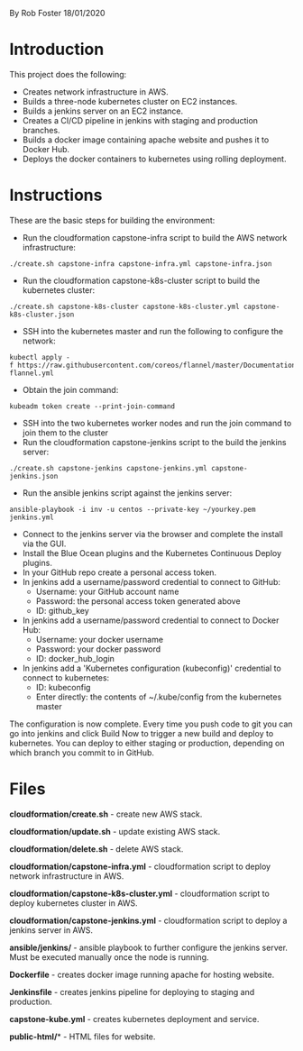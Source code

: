 By Rob Foster 18/01/2020

# Introduction
This project does the following:
- Creates network infrastructure in AWS.
- Builds a three-node kubernetes cluster on EC2 instances.
- Builds a jenkins server on an EC2 instance.
- Creates a CI/CD pipeline in jenkins with staging and production branches.
- Builds a docker image containing apache website and pushes it to Docker Hub.
- Deploys the docker containers to kubernetes using rolling deployment.

# Instructions
These are the basic steps for building the environment:
- Run the cloudformation capstone-infra script to build the AWS network infrastructure:
```
./create.sh capstone-infra capstone-infra.yml capstone-infra.json
```
- Run the cloudformation capstone-k8s-cluster script to build the kubernetes cluster:
```
./create.sh capstone-k8s-cluster capstone-k8s-cluster.yml capstone-k8s-cluster.json
```
- SSH into the kubernetes master and run the following to configure the network:
```
kubectl apply -f https://raw.githubusercontent.com/coreos/flannel/master/Documentation/kube-flannel.yml
```
- Obtain the join command:
```
kubeadm token create --print-join-command
```
- SSH into the two kubernetes worker nodes and run the join command to join them to the cluster
- Run the cloudformation capstone-jenkins script to the build the jenkins server:
```
./create.sh capstone-jenkins capstone-jenkins.yml capstone-jenkins.json
```
- Run the ansible jenkins script against the jenkins server:
```
ansible-playbook -i inv -u centos --private-key ~/yourkey.pem jenkins.yml
```
- Connect to the jenkins server via the browser and complete the install via the GUI.
- Install the Blue Ocean plugins and the Kubernetes Continuous Deploy plugins.
- In your GitHub repo create a personal access token.
- In jenkins add a username/password credential to connect to GitHub:
  - Username: your GitHub account name
  - Password: the personal access token generated above
  - ID: github_key
- In jenkins add a username/password credential to connect to Docker Hub:
  - Username: your docker username
  - Password: your docker password
  - ID: docker_hub_login
- In jenkins add a 'Kubernetes configuration (kubeconfig)' credential to connect to kubernetes:
  - ID: kubeconfig
  - Enter directly: the contents of ~/.kube/config from the kubernetes master

The configuration is now complete. Every time you push code to git you can go into jenkins and click Build Now to trigger a new build and deploy to kubernetes. You can deploy to either staging or production, depending on which branch you commit to in GitHub. 

# Files

**cloudformation/create.sh** - create new AWS stack.

**cloudformation/update.sh** - update existing AWS stack.

**cloudformation/delete.sh** - delete AWS stack.

**cloudformation/capstone-infra.yml** - cloudformation script to deploy network infrastructure in AWS.

**cloudformation/capstone-k8s-cluster.yml** - cloudformation script to deploy kubernetes cluster in AWS.

**cloudformation/capstone-jenkins.yml** - cloudformation script to deploy a jenkins server in AWS.

**ansible/jenkins/** - ansible playbook to further configure the jenkins server. Must be executed manually once the node is running.

**Dockerfile** - creates docker image running apache for hosting website.

**Jenkinsfile** - creates jenkins pipeline for deploying to staging and production.

**capstone-kube.yml** - creates kubernetes deployment and service.

**public-html/*** - HTML files for website.

